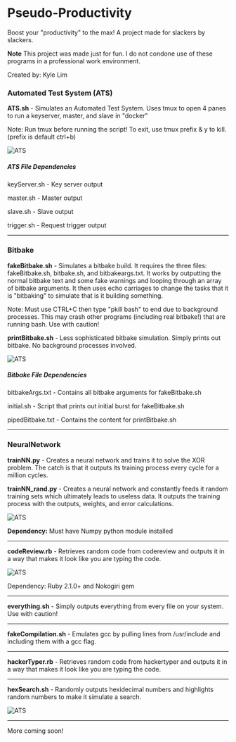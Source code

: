 # Pseudo-Productivity
Boost your "productivity" to the max! A project made for slackers by slackers.

**Note** This project was made just for fun. I do not condone use of these programs
in a professional work environment.

Created by: Kyle Lim

### Automated Test System (ATS)

<b>ATS.sh</b> - Simulates an Automated Test System. Uses tmux to open 4 panes to
run a keyserver, master, and slave in "docker"

Note: Run tmux before running the script! To exit, use tmux prefix & y to kill.
(prefix is default ctrl+b)

![ATS](https://raw.githubusercontent.com/kyle8998/Pseudo-Productivity/master/img/ATS.PNG)

##### ATS File Dependencies

keyServer.sh - Key server output

master.sh - Master output

slave.sh - Slave output

trigger.sh - Request trigger output

--------------------------------------------------------------------------------

### Bitbake

<b>fakeBitbake.sh</b> - Simulates a bitbake build. It requires the three files:
fakeBitbake.sh, bitbake.sh, and bitbakeargs.txt. It works by outputting the
normal bitbake text and some fake warnings and looping through an array of
bitbake arguments. It then uses echo carriages to change the tasks that it is
"bitbaking" to simulate that is it building something.

Note: Must use CTRL+C then type "pkill bash" to end due to background processes.
This may crash other programs (including real bitbake!) that are running bash.
Use with caution!

<b>printBitbake.sh</b> - Less sophisticated bitbake simulation. Simply prints
out bitbake. No background processes involved.

![ATS](https://raw.githubusercontent.com/kyle8998/Pseudo-Productivity/master/img/bitbake.PNG)

##### Bitbake File Dependencies

bitbakeArgs.txt - Contains all bitbake arguments for fakeBitbake.sh

initial.sh - Script that prints out initial burst for fakeBitbake.sh

pipedBitbake.txt - Contains the content for printBitbake.sh

--------------------------------------------------------------------------------

### NeuralNetwork

<b>trainNN.py</b> - Creates a neural network and trains it to solve the XOR
problem. The catch is that it outputs its training process every cycle for
a million cycles.

<b>trainNN_rand.py</b> - Creates a neural network and constantly feeds it
random training sets which ultimately leads to useless data. It outputs the
training process with the outputs, weights, and error calculations.

![ATS](https://raw.githubusercontent.com/kyle8998/Pseudo-Productivity/master/img/nn.PNG)

<b>Dependency:</b> Must have Numpy python module installed

--------------------------------------------------------------------------------

<b>codeReview.rb</b> - Retrieves random code from codereview and outputs it in a
way that makes it look like you are typing the code.

![ATS](https://raw.githubusercontent.com/kyle8998/Pseudo-Productivity/master/img/codereview.PNG)

Dependency: Ruby 2.1.0+ and Nokogiri gem

--------------------------------------------------------------------------------

<b>everything.sh</b> - Simply outputs everything from every file on your system.
Use with caution!

--------------------------------------------------------------------------------

<b>fakeCompilation.sh</b> - Emulates gcc by pulling lines from /usr/include and
including them with a gcc flag.

--------------------------------------------------------------------------------

<b>hackerTyper.rb</b> - Retrieves random code from hackertyper and outputs it in
a way that makes it look like you are typing the code.

--------------------------------------------------------------------------------

<b>hexSearch.sh</b> - Randomly outputs hexidecimal numbers and highlights
random numbers to make it simulate a search.

![ATS](https://raw.githubusercontent.com/kyle8998/Pseudo-Productivity/master/img/hexsearch.PNG)

--------------------------------------------------------------------------------

More coming soon!